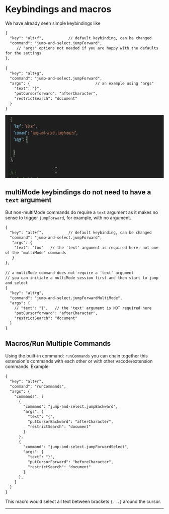 # Keybindings and macros

We have already seen simple keybindings like

```jsonc
{
  "key": "alt+f",           // default keybinding, can be changed
  "command": "jump-and-select.jumpForward",
     // "args" options not needed if you are happy with the defaults for the settings
},

{
  "key": "alt+g",           
  "command": "jump-and-select.jumpForward",
  "args": {                             // an example using "args"
    "text": "}",
    "putCursorforward": "afterCharacter",
    "restrictSearch": "document"
  }
}
```

<img src="https://github.com/ArturoDent/jump-and-select/blob/main/images/keybindingCompletions.gif?raw=true" width="850" height="200" alt="Intellisense completion for keybindings"/>

## multiMode keybindings do not need to have a `text` argument

But non-multiMode commands do require a `text` argument as it makes no sense to trigger `jumpForward`, for example, with no argument.

```jsonc
{
  "key": "alt+f",           // default keybinding, can be changed
  "command": "jump-and-select.jumpForward",
   "args": {
    "text": "foo"   // the 'text' argument is required here, not one of the 'multiMode' commands
   }
},

// a multiMode command does not require a 'text' argument
// you can initiate a multiMode session first and then start to jump and select
{
  "key": "alt+g",
  "command": "jump-and-select.jumpForwardMultiMode",
  "args": {
    // "text": "}",   // the 'text' argument is NOT required here
    "putCursorforward": "afterCharacter",
    "restrictSearch": "document"
  }
}
```

## Macros/Run Multiple Commands

Using the built-in command: `runCommands` you can chain together this extension's commands with each other or with other vscode/extension commands.  Example:

```jsonc
{
  "key": "alt+r",
  "command": "runCommands",
  "args": {
    "commands": [
      {
        "command": "jump-and-select.jumpBackward",
        "args": {
          "text": "{",
          "putCursorBackward": "afterCharacter",
          "restrictSearch": "document"
        }
      },
      {
        "command": "jump-and-select.jumpForwardSelect",
        "args": {
          "text": "}",
          "putCursorForward": "beforeCharacter",
          "restrictSearch": "document"
        }
      },
    ]
  }
}
```

This macro would select all text between brackets `{...}` around the cursor.  

-------------
